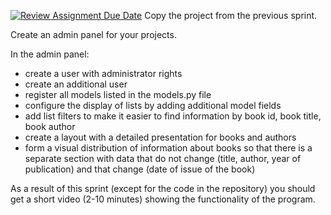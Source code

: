 [![Review Assignment Due Date](https://classroom.github.com/assets/deadline-readme-button-22041afd0340ce965d47ae6ef1cefeee28c7c493a6346c4f15d667ab976d596c.svg)](https://classroom.github.com/a/WMhmFMCj)
Сopy the project from the previous sprint.

Create an admin panel for your projects.

In the admin panel:

* create a user with administrator rights
* create an additional user
* register all models listed in the models.py file
* configure the display of lists by adding additional model fields
* add list filters to make it easier to find information by book id, book title, book author
* create a layout with a detailed presentation for books and authors
* form a visual distribution of information about books so that there is a separate section with data that do not
  change (title, author, year of publication) and that change (date of issue of the book)

As a result of this sprint (except for the code in the repository) you should get a short video (2-10 minutes) showing
the functionality of the program.
